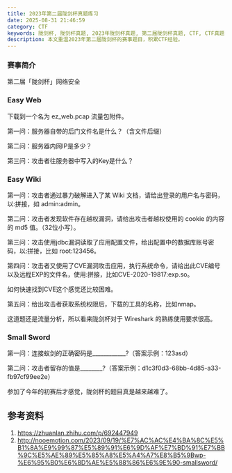 ```yaml
---
title: 2023年第二届陇剑杯真题练习
date: 2025-08-31 21:46:59
category: CTF
keywords: 陇剑杯, 陇剑杯真题, 2023年陇剑杯真题, 第二届陇剑杯真题, CTF, CTF真题
description: 本文重温2023年第二届陇剑杯的赛事题目，积累CTF经验。
---
```


### 赛事简介

第二届「陇剑杯」网络安全

### Easy Web

下载到一个名为 ez_web.pcap 流量包附件。

第一问：服务器自带的后门文件名是什么？（含文件后缀）

第二问：服务器内网IP是多少？

第三问：攻击者往服务器中写入的Key是什么？


### Easy Wiki

第一问：攻击者通过暴力破解进入了某 Wiki 文档，请给出登录的用户名与密码，以:拼接，如 admin:admin。

第二问：攻击者发现软件存在越权漏洞，请给出攻击者越权使用的 cookie 的内容的 md5 值。（32位小写）。

第三问：攻击使用jdbc漏洞读取了应用配置文件，给出配置中的数据库账号密码，以:拼接，比如 root:123456。

第四问：攻击者又使用了CVE漏洞攻击应用，执行系统命令，请给出此CVE编号以及远程EXP的文件名，使用:拼接，比如CVE-2020-19817:exp.so。

如何快速找到CVE这个感觉还比较困难。

第五问：给出攻击者获取系统权限后，下载的工具的名称，比如nmap。

这道题还是流量分析，所以看来陇剑杯对于 Wireshark 的熟练使用要求很高。

### Small Sword

第一问：连接蚁剑的正确密码是____________?（答案示例：123asd）

第二问：攻击者留存的值是________?（答案示例：d1c3f0d3-68bb-4d85-a33-fb97cf99ee2e）


参加了今年的初赛后才感觉，陇剑杯的题目真是越来越难了。


## 参考资料
1. https://zhuanlan.zhihu.com/p/692447949
2. http://nooemotion.com/2023/09/19/%E7%AC%AC%E4%BA%8C%E5%B1%8A%E9%99%87%E5%89%91%E6%9D%AF%E7%BD%91%E7%BB%9C%E5%AE%89%E5%85%A8%E5%A4%A7%E8%B5%9Bwp-%E6%95%B0%E6%8D%AE%E5%88%86%E6%9E%90-smallsword/